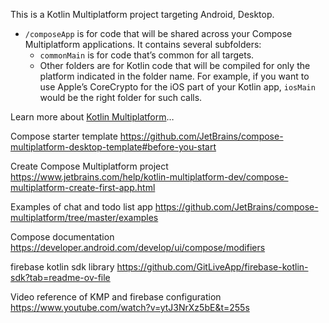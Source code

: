 This is a Kotlin Multiplatform project targeting Android, Desktop.

* `/composeApp` is for code that will be shared across your Compose Multiplatform applications.
  It contains several subfolders:
  - `commonMain` is for code that’s common for all targets.
  - Other folders are for Kotlin code that will be compiled for only the platform indicated in the folder name.
    For example, if you want to use Apple’s CoreCrypto for the iOS part of your Kotlin app,
    `iosMain` would be the right folder for such calls.


Learn more about [Kotlin Multiplatform](https://www.jetbrains.com/help/kotlin-multiplatform-dev/get-started.html)…

Compose starter template
https://github.com/JetBrains/compose-multiplatform-desktop-template#before-you-start

Create Compose Multiplatform project
https://www.jetbrains.com/help/kotlin-multiplatform-dev/compose-multiplatform-create-first-app.html

Examples of chat and todo list app
https://github.com/JetBrains/compose-multiplatform/tree/master/examples

Compose documentation
https://developer.android.com/develop/ui/compose/modifiers

firebase kotlin sdk library
https://github.com/GitLiveApp/firebase-kotlin-sdk?tab=readme-ov-file

Video reference of KMP and firebase configuration
https://www.youtube.com/watch?v=ytJ3NrXz5bE&t=255s